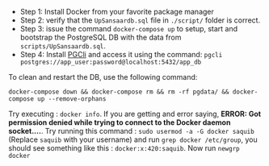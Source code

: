 - Step 1: Install Docker from your favorite package manager
- Step 2: verify that the `UpSansaardb.sql` file in `./script/` folder is correct.
- Step 3: issue the command `docker-compose up` to setup, start and bootstrap the PostgreSQL DB with the data from `scripts/UpSansaardb.sql`.
- Step 4: Install [PGCli](https://www.pgcli.com/install) and access it using the command:
`pgcli postgres://app_user:password@localhost:5432/app_db`

To clean and restart the DB, use the following command:

`docker-compose down && docker-compose rm && rm -rf pgdata/ && docker-compose up --remove-orphans`

Try executing : `docker info`. If you are getting and error saying, **ERROR: Got permission denied while trying to connect to the Docker daemon socket....**. Try running this command : `sudo usermod -a -G docker saquib` (Replace `saquib` with your username) and run `grep docker /etc/group`, you should see something like this : `docker:x:420:saquib`. Now run `newgrp docker`
